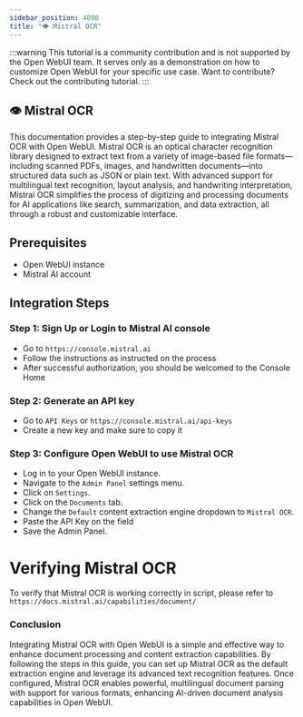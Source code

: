 ```yaml
---
sidebar_position: 4000
title: "👁️ Mistral OCR"
---
```


:::warning
This tutorial is a community contribution and is not supported by the Open WebUI team. It serves only as a demonstration on how to customize Open WebUI for your specific use case. Want to contribute? Check out the contributing tutorial.
:::

## 👁️ Mistral OCR

This documentation provides a step-by-step guide to integrating Mistral OCR with Open WebUI. Mistral OCR is an optical character recognition library designed to extract text from a variety of image-based file formats—including scanned PDFs, images, and handwritten documents—into structured data such as JSON or plain text. With advanced support for multilingual text recognition, layout analysis, and handwriting interpretation, Mistral OCR simplifies the process of digitizing and processing documents for AI applications like search, summarization, and data extraction, all through a robust and customizable interface.

Prerequisites
------------

* Open WebUI instance
* Mistral AI account

Integration Steps
----------------

### Step 1: Sign Up or Login to Mistral AI console

* Go to `https://console.mistral.ai`
* Follow the instructions as instructed on the process
* After successful authorization, you should be welcomed to the Console Home

### Step 2: Generate an API key

* Go to `API Keys` or `https://console.mistral.ai/api-keys`
* Create a new key and make sure to copy it

### Step 3: Configure Open WebUI to use Mistral OCR

* Log in to your Open WebUI instance.
* Navigate to the `Admin Panel` settings menu.
* Click on `Settings`.
* Click on the `Documents` tab.
* Change the `Default` content extraction engine dropdown to `Mistral OCR`.
* Paste the API Key on the field
* Save the Admin Panel.

Verifying Mistral OCR
=====================================

To verify that Mistral OCR is working correctly in script, please refer to `https://docs.mistral.ai/capabilities/document/`


### Conclusion

Integrating Mistral OCR with Open WebUI is a simple and effective way to enhance document processing and content extraction capabilities. By following the steps in this guide, you can set up Mistral OCR as the default extraction engine and leverage its advanced text recognition features. Once configured, Mistral OCR enables powerful, multilingual document parsing with support for various formats, enhancing AI-driven document analysis capabilities in Open WebUI.
